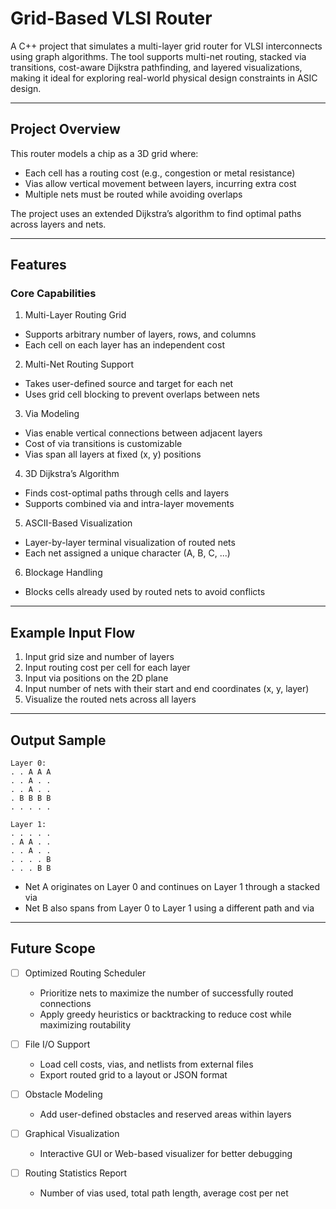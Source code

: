 # Grid-Based VLSI Router

A C++ project that simulates a multi-layer grid router for VLSI interconnects using graph algorithms. The tool supports multi-net routing, stacked via transitions, cost-aware Dijkstra pathfinding, and layered visualizations, making it ideal for exploring real-world physical design constraints in ASIC design.

---

## Project Overview

This router models a chip as a 3D grid where:
- Each cell has a routing cost (e.g., congestion or metal resistance)
- Vias allow vertical movement between layers, incurring extra cost
- Multiple nets must be routed while avoiding overlaps

The project uses an extended Dijkstra’s algorithm to find optimal paths across layers and nets.

---

## Features

### Core Capabilities

1. Multi-Layer Routing Grid
  - Supports arbitrary number of layers, rows, and columns
  - Each cell on each layer has an independent cost

2. Multi-Net Routing Support
  - Takes user-defined source and target for each net
  - Uses grid cell blocking to prevent overlaps between nets

3. Via Modeling
  - Vias enable vertical connections between adjacent layers
  - Cost of via transitions is customizable
  - Vias span all layers at fixed (x, y) positions

4. 3D Dijkstra’s Algorithm
  - Finds cost-optimal paths through cells and layers
  - Supports combined via and intra-layer movements

5. ASCII-Based Visualization
  - Layer-by-layer terminal visualization of routed nets
  - Each net assigned a unique character (A, B, C, ...)

6. Blockage Handling
  - Blocks cells already used by routed nets to avoid conflicts

---

## Example Input Flow

1. Input grid size and number of layers
2. Input routing cost per cell for each layer
3. Input via positions on the 2D plane
4. Input number of nets with their start and end coordinates (x, y, layer)
5. Visualize the routed nets across all layers

---

## Output Sample

```
Layer 0:
. . A A A
. . A . .
. . A . .
. B B B B
. . . . .

Layer 1:
. . . . .
. A A . .
. . A . .
. . . . B
. . . B B
```

- Net A originates on Layer 0 and continues on Layer 1 through a stacked via
- Net B also spans from Layer 0 to Layer 1 using a different path and via


---



## Future Scope

- [ ] Optimized Routing Scheduler
  - Prioritize nets to maximize the number of successfully routed connections
  - Apply greedy heuristics or backtracking to reduce cost while maximizing routability

- [ ] File I/O Support
  - Load cell costs, vias, and netlists from external files
  - Export routed grid to a layout or JSON format

- [ ] Obstacle Modeling
  - Add user-defined obstacles and reserved areas within layers

- [ ] Graphical Visualization
  - Interactive GUI or Web-based visualizer for better debugging

- [ ] Routing Statistics Report
  - Number of vias used, total path length, average cost per net


